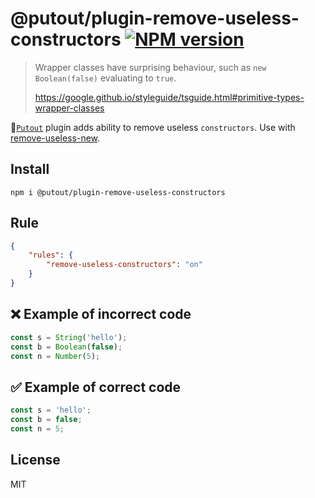 # @putout/plugin-remove-useless-constructors [![NPM version][NPMIMGURL]][NPMURL]

[NPMIMGURL]: https://img.shields.io/npm/v/@putout/plugin-remove-useless-constructors.svg?style=flat&longCache=true
[NPMURL]: https://npmjs.org/package/@putout/plugin-remove-useless-constructors "npm"

> Wrapper classes have surprising behaviour, such as `new Boolean(false)` evaluating to `true`.
>
> https://google.github.io/styleguide/tsguide.html#primitive-types-wrapper-classes

🐊[`Putout`](https://github.com/coderaiser/putout) plugin adds ability to remove useless `constructors`. Use with [remove-useless-new](https://github.com/coderaiser/putout/tree/master/packages/plugin-remove-useless-new#readme).

## Install

```
npm i @putout/plugin-remove-useless-constructors
```

## Rule

```json
{
    "rules": {
        "remove-useless-constructors": "on"
    }
}
```

## ❌ Example of incorrect code

```js
const s = String('hello');
const b = Boolean(false);
const n = Number(5);

```

## ✅ Example of correct code

```js
const s = 'hello';
const b = false;
const n = 5;
```

## License

MIT
